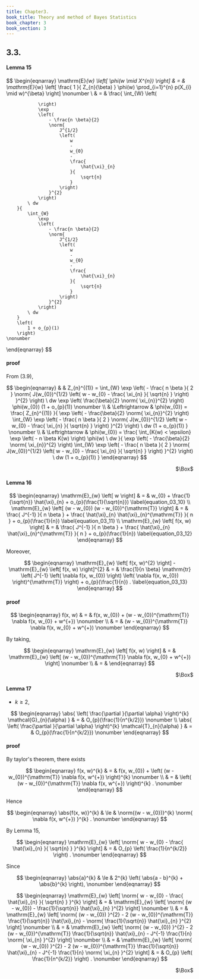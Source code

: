 ```yaml
---
title: Chapter3. 
book_title: Theory and method of Bayes Statistics
book_chapter: 3
book_section: 3
---
```


## 3.3. 

#### Lemma 15

$$
\begin{eqnarray}
    \mathrm{E}_{w}
    \left[
        \phi(w \mid X^{n})
    \right]
    & = &
        \mathrm{E}_{w}
        \left[
            \frac{
                1
            }{
                Z_{n}(\beta)
            }
            \phi(w)
            \prod_{i=1}^{n}
                p(X_{i} \mid w)^{\beta}
        \right]
    \nonumber
    \\
    & = &
        \frac{
            \int_{W}
                \left(
                    
                \right)
                \exp
                \left(
                    - \frac{n \beta}{2}
                    \norm{
                        J^{1/2}
                        \left(
                            w
                            -
                            w_{0}
                            -
                            \frac{
                                \hat{\xi}_{n}
                            }{
                                \sqrt{n}
                            }
                        \right)
                    }^{2}
                \right)
            \ dw
        }{
            \int_{W}
                \exp
                \left(
                    - \frac{n \beta}{2}
                    \norm{
                        J^{1/2}
                        \left(
                            w
                            -
                            w_{0}
                            -
                            \frac{
                                \hat{\xi}_{n}
                            }{
                                \sqrt{n}
                            }
                        \right)
                    }^{2}
                \right)
            \ dw
        }
        \left(
            1 + o_{p}(1)
        \right)
    \nonumber
\end{eqnarray}
$$

#### proof
From (3.9),

$$
\begin{eqnarray}
    & &
        Z_{n}^{(1)}
        =
        \int_{W}
            \exp
            \left(
                -
                \frac{
                    n \beta
                }{
                    2
                }
                \norm{
                    J(w_{0})^{1/2}
                    \left(
                        w - w_{0}
                        -
                        \frac{
                            \xi_{n}
                        }{
                            \sqrt{n}
                        }
                    \right)
                }^{2}
            \right)
        \ dw
        \exp
        \left(
            \frac{\beta}{2}
            \norm{ \xi_{n}}^{2}
        \right)
        \phi(w_{0})
        (1 + o_{p}(1))
    \nonumber
    \\
    & \Leftrightarrow &
        \phi(w_{0})
        =
        \frac{
            Z_{n}^{(1)}
        }{
            \exp
            \left(
                -
                \frac{\beta}{2}
                \norm{ \xi_{n}}^{2}
            \right)
            \int_{W}
                \exp
                \left(
                    -
                    \frac{
                        n \beta
                    }{
                        2
                    }
                    \norm{
                        J(w_{0})^{1/2}
                        \left(
                            w - w_{0}
                            -
                            \frac{
                                \xi_{n}
                            }{
                                \sqrt{n}
                            }
                        \right)
                    }^{2}
                \right)
            \ dw
            (1 + o_{p}(1))
        }
    \nonumber
    \\
    & \Leftrightarrow &
        \phi(w_{0})
        =
        \frac{
            \int_{K(w) < \epsilon}
                \exp
                \left(
                    - n \beta
                    K(w)
                \right)
                \phi(w)
            \ dw
        }{
            \exp
            \left(
                -
                \frac{\beta}{2}
                \norm{ \xi_{n}}^{2}
            \right)
            \int_{W}
                \exp
                \left(
                    -
                    \frac{
                        n \beta
                    }{
                        2
                    }
                    \norm{
                        J(w_{0})^{1/2}
                        \left(
                            w - w_{0}
                            -
                            \frac{
                                \xi_{n}
                            }{
                                \sqrt{n}
                            }
                        \right)
                    }^{2}
                \right)
            \ dw
            (1 + o_{p}(1))
        }
\end{eqnarray}
$$


<div class="QED" style="text-align: right">$\Box$</div>


#### Lemma 16

$$
\begin{eqnarray}
    \mathrm{E}_{w}
    \left[
        w
    \right]
    & = &
        w_{0}
        +
        \frac{1}{\sqrt{n}}
        \hat{\xi}_{n}
        +
        o_{p}(\frac{1}{\sqrt{n}})
    \label{equation_03_10}
    \\
    \mathrm{E}_{w}
    \left[
        (w - w_{0})
        (w - w_{0})^{\mathrm{T}}
    \right]
    & = &
        \frac{
            J^{-1}
        }{
            n \beta
        }
        +
        \frac{
            \hat{\xi}_{n}
            \hat{\xi}_{n}^{\mathrm{T}}
        }{
            n
        }
        +
        o_{p}(\frac{1}{n})
    \label{equation_03_11}
    \\
    \mathrm{E}_{w}
    \left[
        f(x, w)
    \right]
    & = &
        \frac{
            J^{-1}
        }{
            n \beta
        }
        +
        \frac{
            \hat{\xi}_{n}
            \hat{\xi}_{n}^{\mathrm{T}}
        }{
            n
        }
        +
        o_{p}(\frac{1}{n})
    \label{equation_03_12}
\end{eqnarray}
$$

Moreover,

$$
\begin{eqnarray}
    \mathrm{E}_{w}
    \left[
        f(x, w)^{2}
    \right]
    -
    \mathrm{E}_{w}
    \left[
        f(x, w)
    \right]^{2}
    & = &
        \frac{1}{n \beta}
        \mathrm{tr}
        \left(
            J^{-1}
            \left(
                \nabla f(x, w_{0})
            \right)
            \left(
                \nabla f(x, w_{0})
            \right)^{\mathrm{T}}
        \right)
        +
        o_{p}(\frac{1}{n})
    .
    \label{equation_03_13}
\end{eqnarray}
$$

#### proof

$$
\begin{eqnarray}
    f(x, w)
    & = &
        f(x, w_{0})
        +
        (w - w_{0})^{\mathrm{T}}
        \nabla f(x, w_{0} + w^{+})
    \nonumber
    \\
    & = &
        (w - w_{0})^{\mathrm{T}}
        \nabla f(x, w_{0} + w^{+})
    \nonumber
\end{eqnarray}
$$

By taking,

$$
\begin{eqnarray}
    \mathrm{E}_{w}
    \left[
        f(x, w)
    \right]
    & = &
        \mathrm{E}_{w}
        \left[
            (w - w_{0})^{\mathrm{T}}
            \nabla f(x, w_{0} + w^{+})
        \right]
    \nonumber
    \\
    & = &
\end{eqnarray}
$$

<div class="QED" style="text-align: right">$\Box$</div>

#### Lemma 17
* $k \ge 2$,


$$
\begin{eqnarray}
    \abs{
        \left(
            \frac{\partial }{\partial \alpha} 
        \right)^{k}
        \mathcal{G}_{n}(\alpha)
    }
    & = &
        O_{p}(\frac{1}{n^{k/2}})
    \nonumber
    \\
    \abs{
        \left(
            \frac{\partial }{\partial \alpha} 
        \right)^{k}
        \mathcal{T}_{n}(\alpha)
    }
    & = &
        O_{p}(\frac{1}{n^{k/2}})
    \nonumber
\end{eqnarray}
$$

#### proof
By taylor's theorem, there exists 

$$
\begin{eqnarray}
    f(x, w)^{k}
    & = &
        f(x, w_{0})
        +
        \left(
            (w - w_{0})^{\mathrm{T}}
            \nabla f(x, w^{+})
        \right)^{k}
    \nonumber
    \\
    & = &
        \left(
            (w - w_{0})^{\mathrm{T}}
            \nabla f(x, w^{+})
        \right)^{k}
    .
    \nonumber
\end{eqnarray}
$$

Hence

$$
\begin{eqnarray}
    \abs{f(x, w)}^{k}
    & \le &
        \norm{(w - w_{0})}^{k}
        \norm{
            \nabla f(x, w^{+})
        }^{k}
    .
    \nonumber
\end{eqnarray}
$$

By Lemma 15,

$$
\begin{eqnarray}
    \mathrm{E}_{w}
    \left[
        \norm{
            w - w_{0}
            -
            \frac{
                \hat{\xi}_{n}
            }{
                \sqrt{n}
            }
        }^{k}
    \right]
    & = &
        O_{p}
        \left(
            \frac{1}{n^{k/2}}
        \right)
    .
    \nonumber
\end{eqnarray}
$$

Since

$$
\begin{eqnarray}
    \abs{a}^{k}
    & \le &
        2^{k}
        \left(
            \abs{a - b}^{k}
            +
            \abs{b}^{k}
        \right),
    \nonumber
\end{eqnarray}
$$

$$
\begin{eqnarray}
    \mathrm{E}_{w}
    \left[
        \norm{
            w - w_{0}
            -
            \frac{
                \hat{\xi}_{n}
            }{
                \sqrt{n}
            }
        }^{k}
    \right]
    & = &
        \mathrm{E}_{w}
        \left[
            \norm{
                (w - w_{0})
                -
                \frac{1}{\sqrt{n}}
                \hat{\xi}_{n}
            }^{2}
        \right]
    \nonumber
    \\
    & = &
        \mathrm{E}_{w}
        \left[
            \norm{
                (w - w_{0})
            }^{2}
            -
            2
            (w - w_{0})^{\mathrm{T}}
            \frac{1}{\sqrt{n}}
            \hat{\xi}_{n}
            -
            \norm{
                \frac{1}{\sqrt{n}}
                \hat{\xi}_{n}
            }^{2}
        \right]
    \nonumber
    \\
    & = &
        \mathrm{E}_{w}
        \left[
            \norm{
                (w - w_{0})
            }^{2}
            -
            2
            (w - w_{0})^{\mathrm{T}}
            \frac{1}{\sqrt{n}}
            \hat{\xi}_{n}
            -
            J^{-1}
            \frac{1}{n}
            \norm{
                \xi_{n}
            }^{2}
        \right]
    \nonumber
    \\
    & = &
        \mathrm{E}_{w}
        \left[
            \norm{
                (w - w_{0})
            }^{2}
            -
            2
            (w - w_{0})^{\mathrm{T}}
            \frac{1}{\sqrt{n}}
            \hat{\xi}_{n}
            -
            J^{-1}
            \frac{1}{n}
            \norm{
                \xi_{n}
            }^{2}
        \right]
    & = &
        O_{p}
        \left(
            \frac{1}{n^{k/2}}
        \right)
    .
    \nonumber
\end{eqnarray}
$$

<div class="QED" style="text-align: right">$\Box$</div>
